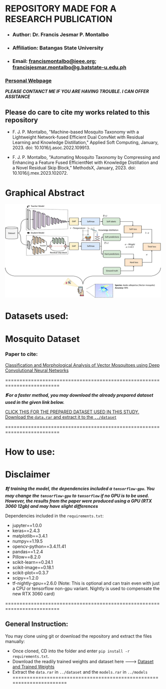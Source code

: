 # REPOSITORY MADE FOR A RESEARCH PUBLICATION

- ### Author: Dr. Francis Jesmar P. Montalbo
- ### Affiliation: Batangas State University
- ### Email: francismontalbo@ieee.org; francisjesmar.montalbo@g.batstate-u.edu.ph
### <p><a href="https://francismontalbo.github.io">Personal Webpage</a></p>
***PLEASE CONTANCT ME IF YOU ARE HAVING TROUBLE. I CAN OFFER ASSITANCE***

<h2>Please do care to cite my works related to this repository</h2>

- F. J. P. Montalbo, "Machine-based Mosquito Taxonomy with a Lightweight Network-fused Efficient Dual ConvNet with Residual Learning and Knowledge Distillation," Applied Soft Computing, January, 2023. doi: 10.1016/j.asoc.2022.109913.

- F. J. P. Montalbo, "Automating Mosquito Taxonomy by Compressing and Enhancing a Feature Fused EfficientNet with Knowledge Distillation and a Novel Residual Skip Block," MethodsX, January, 2023. doi: 10.1016/j.mex.2023.102072.

# Graphical Abstract

<img src="/graphics/ga.jpg" alt="francis_montalbo_graphical_abstract_mosquito_KD_2021" width="800">

# Datasets used: 
<h1><a href="https://drive.google.com/file/d/1aIlFzGdjhu9XFQkNtdk_n8qiM88zp3XY/view"></a>Mosquito Dataset</h1>
<h3>Paper to cite:</h3>
<p><a href="https://www.nature.com/articles/s41598-020-57875-1">Classification and Morphological Analysis of Vector Mosquitoes using Deep Convolutional Neural Networks</a></p>

=========================================================================

***:heavy_exclamation_mark:For a faster method, you may download the already prepared dataset used in the given link below.*** 

<a href="#">CLICK THIS FOR THE PREPARED DATASET USED IN THIS STUDY. Download the `data.rar` and extract it to the `../dataset`</a>

=========================================================================

# How to use:
# Disclaimer
***:heavy_exclamation_mark:If training the model, the dependencies included a `tensorflow-gpu`. You may change the `tensorflow-gpu` to `tensorflow` if no GPU is to be used. However, the results from the paper were produced using a GPU (RTX 3060 12gb) and may have slight differences***

Dependencies included in the `requirements.txt`: 
- jupyter==1.0.0
- keras==2.4.3
- matplotlib==3.4.1
- numpy==1.19.5
- opencv-python==3.4.11.41
- pandas==1.2.4
- Pillow==8.2.0
- scikit-learn==0.24.1
- scikit-image==0.18.1
- scikit-plot==0.3.7
- scipy==1.2.0
- tf-nightly-gpu==2.6.0 (Note: This is optional and can train even with just a CPU or tensorflow non-gpu variant. Nightly is used to compensate the new RTX 3060 card)

=========================================================================
## General Instruction:
You may clone using git or download the repository and extract the files manually:
- Once cloned, CD into the folder and enter `pip install -r requirements.txt`. 
- Download the readily trained weights and dataset here ---> <a href="#">Dataset and Trained Weights</a>
- Extract the `data.rar` in `../dataset` and the `models.rar` in `../models`
======================================================================
